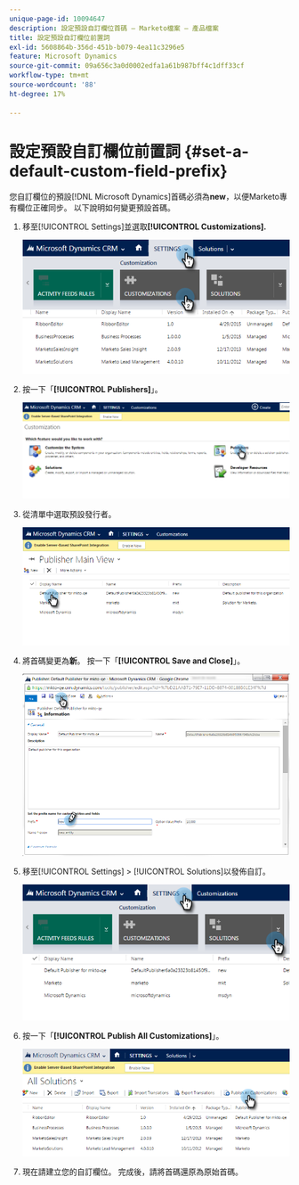 ```yaml
---
unique-page-id: 10094647
description: 設定預設自訂欄位首碼 — Marketo檔案 — 產品檔案
title: 設定預設自訂欄位前置詞
exl-id: 5608864b-356d-451b-b079-4ea11c3296e5
feature: Microsoft Dynamics
source-git-commit: 09a656c3a0d0002edfa1a61b987bff4c1dff33cf
workflow-type: tm+mt
source-wordcount: '88'
ht-degree: 17%

---
```


# 設定預設自訂欄位前置詞 {#set-a-default-custom-field-prefix}

您自訂欄位的預設[!DNL Microsoft Dynamics]首碼必須為&#x200B;**new**，以便Marketo專有欄位正確同步。 以下說明如何變更預設首碼。

1. 移至[!UICONTROL Settings]並選取&#x200B;**[!UICONTROL Customizations].**

   ![](assets/image2015-10-9-11-3a18-3a8.png)

1. 按一下「**[!UICONTROL Publishers]**」。

   ![](assets/image2015-10-9-11-3a19-3a39.png)

1. 從清單中選取預設發行者。

   ![](assets/image2015-10-9-11-3a2-3a45.png)

1. 將首碼變更為&#x200B;**新**。 按一下「**[!UICONTROL Save and Close]**」。

   ![](assets/image2015-10-9-11-3a9-3a17.png)

1. 移至[!UICONTROL Settings] > [!UICONTROL Solutions]以發佈自訂。

   ![](assets/image2015-10-9-11-3a12-3a43.png)

1. 按一下「**[!UICONTROL Publish All Customizations]**」。

   ![](assets/image2015-10-9-11-3a14-3a42.png)

1. 現在請建立您的自訂欄位。 完成後，請將首碼還原為原始首碼。
